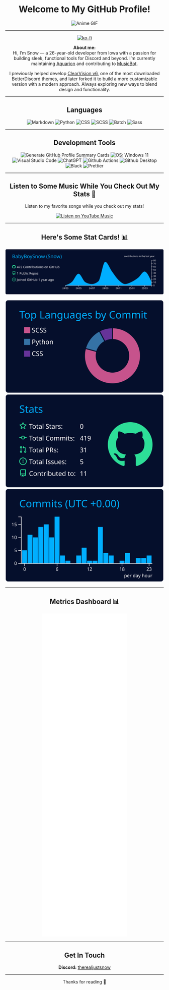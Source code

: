 <div align="center">

  <h1>Welcome to My GitHub Profile!</h1>
  
  <img src="https://media.giphy.com/media/Z3Y0EBcsvZ7bO/giphy.gif" alt="Anime GIF">

  ---
  [![ko-fi](https://ko-fi.com/img/githubbutton_sm.svg)](https://ko-fi.com/justsnow)

  **About me:**  
  Hi, I’m Snow — a 26-year-old developer from Iowa with a passion for building sleek, functional tools for Discord and beyond. I’m currently maintaining [Aquarion](https://github.com/Aquarion-D/Aquarion) and contributing to [MusicBot](https://github.com/Just-Some-Bots/MusicBot).

  I previously helped develop [ClearVision v6](https://github.com/ClearVision/ClearVision-v6), one of the most downloaded BetterDiscord themes, and later forked it to build a more customizable version with a modern approach. Always exploring new ways to blend design and functionality.

  ---

  ## Languages

  <p>
    <img src="https://img.shields.io/badge/markdown-%23000000.svg?style=for-the-badge&logo=markdown&logoColor=white" alt="Markdown">
    <img src="https://img.shields.io/badge/Python-3776AB?style=for-the-badge&logo=python&logoColor=white" alt="Python">
    <img src="https://img.shields.io/badge/CSS-1572B6?style=for-the-badge&logo=css3&logoColor=white" alt="CSS">
    <img src="https://img.shields.io/badge/SCSS-CC6699?style=for-the-badge&logo=sass&logoColor=white" alt="SCSS">
    <img src="https://img.shields.io/badge/Batch-4D4D4D?style=for-the-badge&logo=windows&logoColor=white" alt="Batch">
    <img src="https://img.shields.io/badge/Sass-CC6699.svg?style=for-the-badge&logo=sass&logoColor=white" alt="Sass">
  </p>
  
  ---

  ## Development Tools
  <p>
    <img src="https://img.shields.io/badge/Generate%20GitHub%20Profile%20Summary%20Cards-Passing-brightgreen?style=for-the-badge" alt="Generate GitHub Profile Summary Cards">
    <img src="https://img.shields.io/badge/OS-Windows-0078D4?style=for-the-badge&logo=windows&logoColor=white" alt="OS: Windows 11">
    <img src="https://img.shields.io/badge/Visual%20Studio%20Code-0078d7.svg?style=for-the-badge&logo=visual-studio-code&logoColor=white" alt="Visual Studio Code">
    <img src="https://img.shields.io/badge/chatGPT-74aa9c?style=for-the-badge&logo=openai&logoColor=white" alt="ChatGPT">
    <img src="https://img.shields.io/badge/github%20actions-%232671E5.svg?style=for-the-badge&logo=githubactions&logoColor=white" alt="Github Actions">
    <img src="https://img.shields.io/badge/GitHub_Desktop-6E40C9?style=for-the-badge&logo=github&logoColor=white" alt="Github Desktop">
    <img src="https://img.shields.io/badge/Black-000000?style=for-the-badge&logo=black&logoColor=white" alt="Black">
    <img src="https://img.shields.io/badge/code_style-prettier-ff69b4.svg?style=for-the-badge&logo=prettier&logoColor=white" alt="Prettier">

  </p>

  ---

  ## Listen to Some Music While You Check Out My Stats 🎵
  Listen to my favorite songs while you check out my stats!

  [![Listen on YouTube Music](https://img.shields.io/badge/YouTube_Music-FF0000?style=for-the-badge&logo=youtube-music&logoColor=white)](https://music.youtube.com/playlist?list=PLi8Ca0H-BLi6VZkC6Sab-vFouBBBuEPJj&si=I_x8S6zT6M209-SX)

  ---

  ## Here's Some Stat Cards! 📊

  [![](https://raw.githubusercontent.com/BabyBoySnow/babyboysnow/main/profile-summary-card-output/algolia/0-profile-details.svg)](https://github.com/vn7n24fzkq/github-profile-summary-cards)

  [![](https://raw.githubusercontent.com/BabyBoySnow/babyboysnow/main/profile-summary-card-output/algolia/2-most-commit-language.svg)](https://github.com/vn7n24fzkq/github-profile-summary-cards) [![](https://raw.githubusercontent.com/BabyBoySnow/babyboysnow/main/profile-summary-card-output/algolia/3-stats.svg)](https://github.com/vn7n24fzkq/github-profile-summary-cards) [![](https://raw.githubusercontent.com/BabyBoySnow/babyboysnow/main/profile-summary-card-output/algolia/4-productive-time.svg)](https://github.com/vn7n24fzkq/github-profile-summary-cards)
  
  

  ---

  ## Metrics Dashboard 📊
  [![Metrics](https://github.com/babyboysnow/babyboysnow/blob/main/github-metrics.svg)](https://metrics.lecoq.io/Snow)

  ---

  ## Get In Touch

  **Discord:** [therealjustsnow](<https://discord.com/users/335677038830682112>)

  ---

  <p>Thanks for reading 💜</p>

</div>
